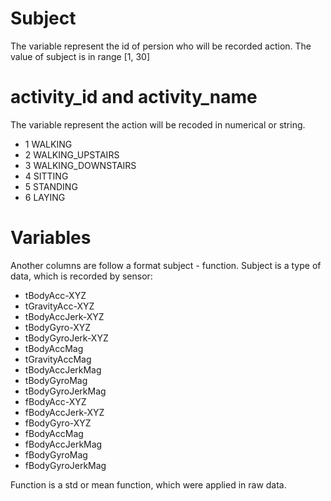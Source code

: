 # Subject
The variable represent the id of persion who will be recorded action. The value of subject is in range [1, 30]

# activity_id and activity_name
The variable represent the action will be recoded in numerical or string.

* 1 WALKING
* 2 WALKING_UPSTAIRS
* 3 WALKING_DOWNSTAIRS
* 4 SITTING
* 5 STANDING
* 6 LAYING

# Variables
Another columns are follow a format subject - function. Subject is a type of data, which is recorded by sensor:

* tBodyAcc-XYZ
* tGravityAcc-XYZ
* tBodyAccJerk-XYZ
* tBodyGyro-XYZ
* tBodyGyroJerk-XYZ
* tBodyAccMag
* tGravityAccMag
* tBodyAccJerkMag
* tBodyGyroMag
* tBodyGyroJerkMag
* fBodyAcc-XYZ
* fBodyAccJerk-XYZ
* fBodyGyro-XYZ
* fBodyAccMag
* fBodyAccJerkMag
* fBodyGyroMag
* fBodyGyroJerkMag

Function is a std or mean function, which were applied in raw data.

